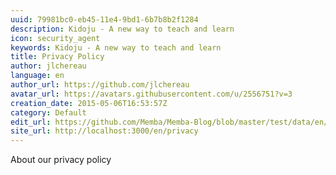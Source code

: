 ```yaml
---
uuid: 79981bc0-eb45-11e4-9bd1-6b7b8b2f1284
description: Kidoju - A new way to teach and learn
icon: security_agent
keywords: Kidoju - A new way to teach and learn
title: Privacy Policy
author: jlchereau
language: en
author_url: https://github.com/jlchereau
avatar_url: https://avatars.githubusercontent.com/u/2556751?v=3
creation_date: 2015-05-06T16:53:57Z
category: Default
edit_url: https://github.com/Memba/Memba-Blog/blob/master/test/data/en/pages/privacy.md
site_url: http://localhost:3000/en/privacy
---
```

About our privacy policy
